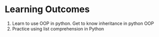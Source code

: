 # Learning Outcomes
1. Learn to use OOP in python. Get to know inheritance in python OOP
2. Practice using list comprehension in Python